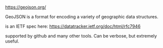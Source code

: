 https://geojson.org/

GeoJSON is a format for encoding a variety of geographic data structures.

is an IETF spec here: https://datatracker.ietf.org/doc/html/rfc7946

supported by github and many other tools. Can be verbose, but extremely useful.